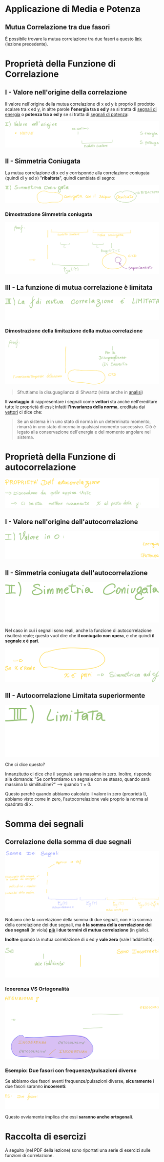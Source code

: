 # Applicazione di Media e Potenza

## Mutua Correlazione tra due fasori

È possibile trovare la mutua correlazione tra due fasori a questo [link](https://github.com/follen99/Fondamenti-Di-Telecomunicazioni/blob/main/AppuntiMD/3.04%20-%20Applicazioni%20di%20Media%20e%20Potenza%20di%20un%20segnale.md#esempio-di-calcolo-di-correlazione-tra-due-fasori) (lezione precedente).

# Proprietà della Funzione di Correlazione

## I - Valore nell'origine della correlazione

Il valore nell'origine della mutua correlazione di x ed y è proprio il prodotto scalare tra x ed y, in altre parole **l'energia tra x ed y** se si tratta di <u>segnali di energia</u> o **potenza tra x ed y** se si tratta di <u>segnali di potenza</u>:

![image-20230120182835746](./assets/image-20230120182835746.png)

## II - Simmetria Coniugata

La mutua correlazione di x ed y corrisponde alla correlazione coniugata (quindi di y ed x) "**ribaltata**", quindi cambiata di segno:

![image-20230120183329797](./assets/image-20230120183329797.png)

### Dimostrazione Simmetria coniugata

![image-20230120184123479](./assets/image-20230120184123479.png)

## III - La funzione di mutua correlazione è limitata

![image-20230120183434439](./assets/image-20230120183434439.png)

### Dimostrazione della limitazione della mutua correlazione

![image-20230120184609246](./assets/image-20230120184609246.png)

> Sfruttiamo la disuguaglianza di Shwartz (vista anche in [analisi](https://github.com/follen99/Analisi-Matematica))

Il **vantaggio** di rappresentare i segnali come **vettori** sta anche nell'ereditare tutte le proprietà di essi; infatti **l'invarianza della norma**, ereditata dai <u>vettori</u> ci dice che:

> Se un sistema è in uno stato di norma in un determinato momento, rimarrà in uno stato di norma in qualsiasi momento successivo. Ciò è legato alla conservazione dell'energia e del momento angolare nel sistema.

# Proprietà della Funzione di autocorrelazione

![image-20230120185226263](./assets/image-20230120185226263.png)

## I - Valore nell'origine dell'autocorrelazione

![image-20230120185430306](./assets/image-20230120185430306.png)

## II - Simmetria coniugata dell'autocorrelazione

![image-20230120185743838](./assets/image-20230120185743838.png)

Nel caso in cui i segnali sono reali, anche la funzione di autocorrelazione risulterà reale; questo vuol dire che **il coniugato non opera**, e che quindi **il segnale x è pari**.

 ![image-20230120185837017](./assets/image-20230120185837017.png)

## III - Autocorrelazione Limitata superiormente

![image-20230120185931228](./assets/image-20230120185931228.png)

Che ci dice questo?

Innanzitutto ci dice che il segnale sarà massimo in zero.
Inoltre, risponde alla domanda: "Se confrontiamo un segnale con se stesso, quando sarà massima la similitudine?" --> quando τ = 0.

Questo perchè quando abbiamo calcolato il valore in zero (proprietà I), abbiamo visto come in zero, l'autocorrelazione vale proprio la norma al quadrato di x.

# Somma dei segnali

## Correlazione della somma di due segnali

![image-20230120191201302](./assets/image-20230120191201302.png)

Notiamo che la correlazione della somma di due segnali, non è la somma della correlazione dei due segnali, ma **è la somma della correlazione dei due segnali** (in viola)  **<u>più</u> i due termini di mutua correlazione** (in giallo).

**Inoltre** quando la mutua correlazione di x ed y **vale zero** (vale l'additività):

![image-20230120191838751](./assets/image-20230120191838751.png)

### Icoerenza VS Ortogonalità

![image-20230120192405670](./assets/image-20230120192405670.png)

### Esempio: Due fasori con frequenze/pulsazioni diverse

Se abbiamo due fasori aventi frequenze/pulsazioni diverse, **sicuramente** i due fasori saranno **incoerenti**:

![image-20230120192659466](./assets/image-20230120192659466.png)

Questo ovviamente implica che essi **saranno anche ortogonali**.

# Raccolta di esercizi

A seguito (nel PDF della lezione) sono riportati una serie di esercizi sulle funzioni di correlazione.
